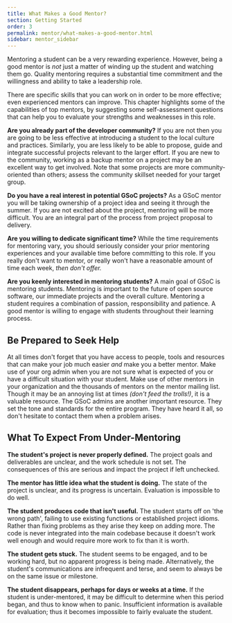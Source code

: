 ```yaml
---
title: What Makes a Good Mentor?
section: Getting Started
order: 3
permalink: mentor/what-makes-a-good-mentor.html
sidebar: mentor_sidebar
---
```


Mentoring a student can be a very rewarding experience. However, being a good mentor is *not* just a matter of winding up the student and watching them go. Quality mentoring requires a substantial time commitment and the willingness and ability to take a leadership role.

There are specific skills that you can work on in order to be more effective; even experienced mentors can improve. This chapter highlights some of the capabilities of top mentors, by suggesting some self-assessment questions that can help you to evaluate your strengths and weaknesses in this role.

**Are you already part of the developer community?** If you are not then you are going to be less effective at introducing a student to the local culture and practices. Similarly, you are less likely to be able to propose, guide and integrate successful projects relevant to the larger effort. If you are new to the community, working as a backup mentor on a project may be an excellent way to get involved.  Note that some projects are more community-oriented than others; assess the community skillset needed for your target group.

**Do you have a real interest in potential GSoC projects?** As a GSoC mentor you will be taking ownership of a project idea and seeing it through the summer. If you are not excited about the project, mentoring will be more difficult. You are an integral part of the process from project proposal to delivery.

**Are you willing to dedicate significant time?** While the time requirements for mentoring vary, you should seriously consider your prior mentoring experiences and your available time before committing to this role. If you really don't want to mentor, or really won't have a reasonable amount of time each week, *then don't offer.*

**Are you keenly interested in mentoring students?** A main goal of GSoC is mentoring students. Mentoring is important to the future of open source software, our immediate projects and the overall culture. Mentoring a student requires a combination of passion, responsibility and patience. A good mentor is willing to engage with students throughout their learning process.


## Be Prepared to Seek Help

At all times don't forget that you have access to people, tools and resources that can make your job much easier *and* make you a better mentor. Make use of your org admin when you are not sure what is expected of you or have a difficult situation with your student. Make use of other mentors in your organization and the thousands of mentors on the mentor mailing list. Though it may be an annoying list at times *(don't feed the trolls!)*, it is a valuable resource. The GSoC admins are another important resource. They set the tone and standards for the entire program. They have heard it all, so don't hesitate to contact them when a problem arises.


## What To Expect From Under-Mentoring

**The student's project is never properly defined.** The project goals and deliverables are unclear, and the work schedule is not set. The consequences of this are serious and impact the project if left unchecked.

**The mentor has little idea what the student is doing.** The state of the project is unclear, and its progress is uncertain. Evaluation is impossible to do well.

**The student produces code that isn't useful.**  The student starts off on 'the wrong path',  failing to use existing functions or established project idioms.  Rather than fixing problems as they arise they keep on adding more.  The code is never integrated into the main codebase because it doesn't work well enough and would require more work to fix than it is worth.

**The student gets stuck.** The student seems to be engaged, and to be working hard, but no apparent progress is being made. Alternatively, the student's communications are infrequent and terse, and seem to always be on the same issue or milestone.

**The student disappears, perhaps for days or weeks at a time.** If the student is under-mentored, it may be difficult to determine when this period began, and thus to know when to panic. Insufficient information is available for evaluation; thus it becomes impossible to fairly evaluate the student.



